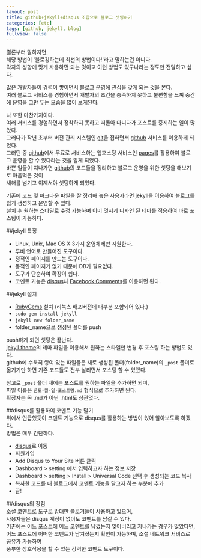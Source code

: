 ```yaml
---
layout: post
title: github+jekyll+disqus 조합으로 블로그 셋팅하기
categories: [etc]
tags: [github, jekyll, blog]
fullview: false
---
```


결론부터 말하자면,  
해당 방법이 '블로깅하는데 최선의 방법이다!'라고 말하는건 아니다.  
각자의 성향에 맞게 사용하면 되는 것이고 이런 방법도 있구나라는 정도만 전달하고 싶다.  

많은 개발자들이 경력이 쌓이면서 블로그 운영에 관심을 갖게 되는 것을 본다.  
여러 블로그 서비스를 경험하면서 개발자의 조건을 충족하지 못하고 불편함을 느껴 중간에 운영을 그만 두는 모습을 많이 보게된다.  

나 또한 마찬가지이다.  
여러 서비스를 경험하면서 정착하지 못하고 떠돌아 다니다가 포스트를 중지하는 일이 많았다.  
그러다가 작년 초부터 버전 관리 시스템인 [git](http://git-scm.com/ "git")을 접하면서 [github](https://github.com/ "github") 서비스를 이용하게 되었다.  
그러던 중 [github](https://github.com/ "github")에서 무료로 서비스하는 웹호스팅 서비스인 [pages](http://pages.github.com/ "github pages")를 활용하여 블로그 운영을 할 수 있다라는 것을 알게 되었다.  
바쁜 일들이 지나가면 [github](https://github.com/ "github")의 코드들을 정리하고 블로그 운영을 위한 셋팅을 해보기로 마음먹은 것이  
새해를 넘기고 이제서야 셋팅하게 되었다.  

기존에 코드 및 마크다운 파일을 잘 정리해 놓은 사용자라면 [jekyll](https://github.com/jekyll/jekyll "jekyll")을 이용하여 블로그를 쉽게 생성하고 운영할 수 있다.  
설치 후 원하는 스타일로 수정 가능하며 이미 멋지게 디자인 된 테마를 적용하여 바로 포스팅이 가능하다.  

##jekyll 특징  
- Linux, Unix, Mac OS X 3가지 운영체제만 지원한다.  
- 루비 언어로 만들어진 도구이다.
- 정적인 페이지를 만드는 도구이다.  
- 동적인 페이지가 없기 때문에 DB가 필요없다.  
- 도구가 단순하여 확장이 쉽다.  
- 코멘트 기능은 [disqus](http://disqus.com/ "disqus")나 [Facebook Comments](https://developers.facebook.com/docs/plugins/comments "Facebook Comments")를 이용하면 된다.  

##jekyll 설치  
- [RubyGems](http://rubygems.org/ "RubyGems") 설치 (리눅스 배포버전에 대부분 포함되어 있다.)  
- `sudo gem install jekyll`  
- `jekyll new folder_name`  
- folder_name으로 생성된 폴더를 push  

push하게 되면 셋팅은 끝난다.  
[jekyll theme](http://jekyllthemes.org/ "jekyll theme")의 테마 파일을 이용해서 원하는 스타일만 변경 후 포스팅 하는 방법도 있다.  
github에 수북히 쌓여 있는 파일들은 새로 생성된 폴더(folder_name)의 `_post` 폴더로 옮기기만 하면 기존 코드들도 전부 살리면서 포스팅 할 수 있겠다.  

참고로 `_post` 폴더 내에는 포스트를 원하는 파일을 추가하면 되며,  
파일 이름은 `년도-월-일-포스트명.md` 형식으로 추가하면 된다.  
확장자는 꼭 .md가 아닌 .html도 상관없다.  

##disqus를 활용하여 코멘트 기능 달기  
위에서 언급했듯이 코멘트 기능으로 disqus를 활용하는 방법이 있어 알아보도록 하겠다.  
방법은 매우 간단하다.  

- [disqus](http://disqus.com/ "disqus")로 이동  
- 회원가입  
- Add Disqus to Your Site 버튼 클릭  
- Dashboard > setting 에서 입력하고자 하는 정보 저장  
- Dashboard > setting > Install > Universal Code 선택 후 생성되는 코드 복사  
- 복사한 코드를 내 블로그에서 코멘트 기능을 달고자 하는 부분에 추가  
- 끝!  

##disqus의 장점  
소셜 코멘트로 도구로 방대한 블로거들이 사용하고 있으며,  
사용자들은 disqus 계정이 없이도 코멘트를 남길 수 있다.  
기존에는 어느 포스트에 어느 코멘트를 남겼는지 잊어버리고 지나가는 경우가 많았다면,  
어느 포스트에 어떠한 코멘트가 남겨졌는지 확인이 가능하며, 소셜 네트워크 서비스로 공유가 가능하여  
풍부한 상호작용을 할 수 있는 강력한 코멘트 도구이다.  